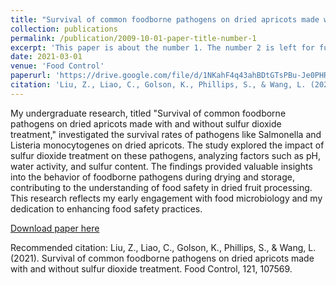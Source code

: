 ```yaml
---
title: "Survival of common foodborne pathogens on dried apricots made with and without sulfur dioxide treatment"
collection: publications
permalink: /publication/2009-10-01-paper-title-number-1
excerpt: 'This paper is about the number 1. The number 2 is left for future work.'
date: 2021-03-01
venue: 'Food Control'
paperurl: 'https://drive.google.com/file/d/1NKahF4q43ahBDtGTsPBu-Je0PHRcUyHz/view'
citation: 'Liu, Z., Liao, C., Golson, K., Phillips, S., & Wang, L. (2021). Survival of common foodborne pathogens on dried apricots made with and without sulfur dioxide treatment. Food Control, 121, 107569.'
---
```

My undergraduate research, titled "Survival of common foodborne pathogens on dried apricots made with and without sulfur dioxide treatment," investigated the survival rates of pathogens like Salmonella and Listeria monocytogenes on dried apricots. The study explored the impact of sulfur dioxide treatment on these pathogens, analyzing factors such as pH, water activity, and sulfur content. The findings provided valuable insights into the behavior of foodborne pathogens during drying and storage, contributing to the understanding of food safety in dried fruit processing. This research reflects my early engagement with food microbiology and my dedication to enhancing food safety practices.

[Download paper here](https://drive.google.com/file/d/1NKahF4q43ahBDtGTsPBu-Je0PHRcUyHz/view)

Recommended citation: Liu, Z., Liao, C., Golson, K., Phillips, S., & Wang, L. (2021). Survival of common foodborne pathogens on dried apricots made with and without sulfur dioxide treatment. Food Control, 121, 107569.